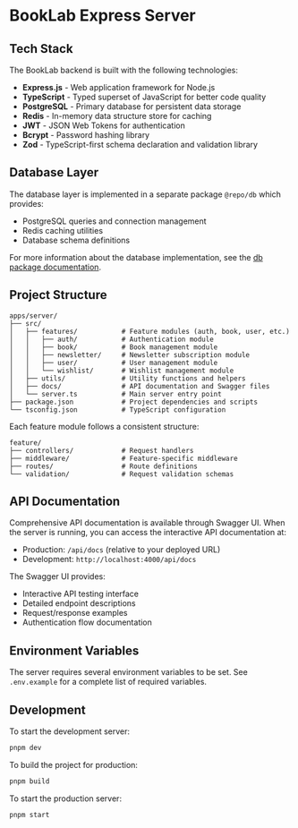 # BookLab Express Server

## Tech Stack

The BookLab backend is built with the following technologies:

- **Express.js** - Web application framework for Node.js
- **TypeScript** - Typed superset of JavaScript for better code quality
- **PostgreSQL** - Primary database for persistent data storage
- **Redis** - In-memory data structure store for caching
- **JWT** - JSON Web Tokens for authentication
- **Bcrypt** - Password hashing library
- **Zod** - TypeScript-first schema declaration and validation library

## Database Layer

The database layer is implemented in a separate package `@repo/db` which provides:

- PostgreSQL queries and connection management
- Redis caching utilities
- Database schema definitions

For more information about the database implementation, see the [db package documentation](../../packages/db/README.md).

## Project Structure

```
apps/server/
├── src/
│   ├── features/           # Feature modules (auth, book, user, etc.)
│   │   ├── auth/           # Authentication module
│   │   ├── book/           # Book management module
│   │   ├── newsletter/     # Newsletter subscription module
│   │   ├── user/           # User management module
│   │   └── wishlist/       # Wishlist management module
│   ├── utils/              # Utility functions and helpers
│   ├── docs/               # API documentation and Swagger files
│   └── server.ts           # Main server entry point
├── package.json            # Project dependencies and scripts
└── tsconfig.json           # TypeScript configuration
```

Each feature module follows a consistent structure:
```
feature/
├── controllers/            # Request handlers
├── middleware/             # Feature-specific middleware
├── routes/                 # Route definitions
└── validation/             # Request validation schemas
```

## API Documentation

Comprehensive API documentation is available through Swagger UI. When the server is running, you can access the interactive API documentation at:

- Production: `/api/docs` (relative to your deployed URL)
- Development: `http://localhost:4000/api/docs`

The Swagger UI provides:
- Interactive API testing interface
- Detailed endpoint descriptions
- Request/response examples
- Authentication flow documentation

## Environment Variables

The server requires several environment variables to be set. See `.env.example` for a complete list of required variables.

## Development

To start the development server:

```bash
pnpm dev
```

To build the project for production:

```bash
pnpm build
```

To start the production server:

```bash
pnpm start
```